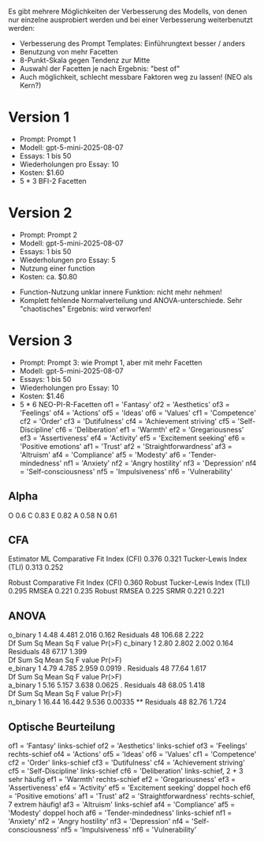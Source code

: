 Es gibt mehrere Möglichkeiten der Verbesserung des Modells, von denen nur einzelne ausprobiert werden und bei einer Verbesserung weiterbenutzt werden:
* Verbesserung des Prompt Templates: Einführungtext besser / anders
* Benutzung von mehr Facetten
* 8-Punkt-Skala gegen Tendenz zur Mitte
* Auswahl der Facetten je nach Ergebnis: "best of"
* Auch möglichkeit, schlecht messbare Faktoren weg zu lassen! (NEO als Kern?)


# Version 1
* Prompt: Prompt 1
* Modell: gpt-5-mini-2025-08-07
* Essays: 1 bis 50
* Wiederholungen pro Essay: 10
* Kosten: $1.60 
* 5 * 3 BFI-2 Facetten

# Version 2
* Prompt: Prompt 2
* Modell: gpt-5-mini-2025-08-07
* Essays: 1 bis 50
* Wiederholungen pro Essay: 5
* Nutzung einer function
* Kosten: ca. $0.80 
- Function-Nutzung unklar innere Funktion: nicht mehr nehmen!
- Komplett fehlende Normalverteilung und ANOVA-unterschiede. Sehr "chaotisches" Ergebnis: wird verworfen!

# Version 3
* Prompt: Prompt 3: wie Prompt 1, aber mit mehr Facetten
* Modell: gpt-5-mini-2025-08-07
* Essays: 1 bis 50
* Wiederholungen pro Essay: 10
* Kosten: $1.46 
* 5 * 6 NEO-PI-R-Facetten
of1 = 'Fantasy'
of2 = 'Aesthetics'
of3 = 'Feelings'
of4 = 'Actions'
of5 = 'Ideas'
of6 = 'Values'
cf1 = 'Competence'
cf2 = 'Order'
cf3 = 'Dutifulness'
cf4 = 'Achievement striving'
cf5 = 'Self-Discipline'
cf6 = 'Deliberation'
ef1 = 'Warmth'
ef2 = 'Gregariousness'
ef3 = 'Assertiveness'
ef4 = 'Activity'
ef5 = 'Excitement seeking'
ef6 = 'Positive emotions'
af1 = 'Trust'
af2 = 'Straightforwardness'
af3 = 'Altruism'
af4 = 'Compliance'
af5 = 'Modesty'
af6 = 'Tender-mindedness'
nf1 = 'Anxiety'
nf2 = 'Angry hostility'
nf3 = 'Depression'
nf4 = 'Self-consciousness'
nf5 = 'Impulsiveness'
nf6 = 'Vulnerability'
## Alpha
O   0.6
C   0.83
E   0.82
A   0.58
N   0.61
## CFA
Estimator ML
Comparative Fit Index (CFI)                    0.376       0.321
Tucker-Lewis Index (TLI)                       0.313       0.252
                                                                
Robust Comparative Fit Index (CFI)                         0.360
Robust Tucker-Lewis Index (TLI)                            0.295
RMSEA                                          0.221       0.235
Robust RMSEA                                               0.225
SRMR                                           0.221       0.221
## ANOVA
o_binary     1   4.48   4.481   2.016  0.162
Residuals   48 106.68   2.222               
            Df Sum Sq Mean Sq F value Pr(>F)
c_binary     1   2.80   2.802   2.002  0.164
Residuals   48  67.17   1.399               
            Df Sum Sq Mean Sq F value Pr(>F)  
e_binary     1   4.79   4.785   2.959 0.0919 .
Residuals   48  77.64   1.617                 
            Df Sum Sq Mean Sq F value Pr(>F)  
a_binary     1   5.16   5.157   3.638 0.0625 .
Residuals   48  68.05   1.418                 
            Df Sum Sq Mean Sq F value  Pr(>F)   
n_binary     1  16.44  16.442   9.536 0.00335 **
Residuals   48  82.76   1.724                   
## Optische Beurteilung
of1 = 'Fantasy'             links-schief
of2 = 'Aesthetics'          links-schief
of3 = 'Feelings'            rechts-schief
of4 = 'Actions'
of5 = 'Ideas'
of6 = 'Values'
cf1 = 'Competence'
cf2 = 'Order'               links-schief
cf3 = 'Dutifulness'
cf4 = 'Achievement striving'
cf5 = 'Self-Discipline'     links-schief
cf6 = 'Deliberation'        links-schief, 2 + 3 sehr häufig
ef1 = 'Warmth'              rechts-schief
ef2 = 'Gregariousness'
ef3 = 'Assertiveness'
ef4 = 'Activity'
ef5 = 'Excitement seeking'  doppel hoch
ef6 = 'Positive emotions' 
af1 = 'Trust'
af2 = 'Straightforwardness' rechts-schief, 7 extrem häufig!
af3 = 'Altruism'            links-schief
af4 = 'Compliance'
af5 = 'Modesty'             doppel hoch
af6 = 'Tender-mindedness'   links-schief
nf1 = 'Anxiety'
nf2 = 'Angry hostility'
nf3 = 'Depression'
nf4 = 'Self-consciousness'
nf5 = 'Impulsiveness'
nf6 = 'Vulnerability'

